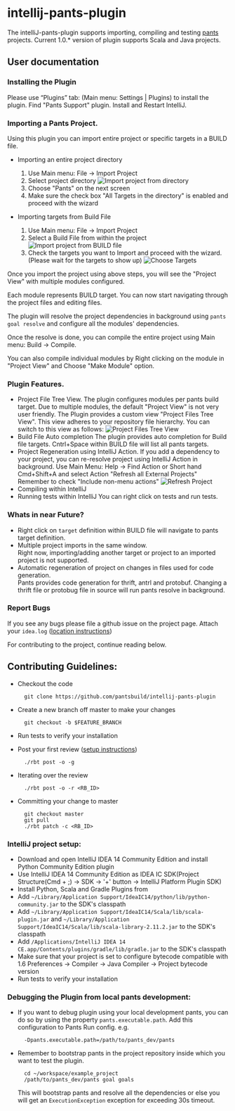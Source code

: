 # intellij-pants-plugin


The intelliJ-pants-plugin supports importing, compiling and testing [pants](http://pantsbuild.github.io/) projects.
Current 1.0.* version of plugin supports Scala and Java projects.

## User documentation

### Installing the Plugin
Please use “Plugins” tab: (Main menu: Settings | Plugins) to install the plugin.
Find "Pants Support" plugin. Install and Restart IntelliJ.

### Importing a Pants Project.
Using this plugin you can import entire project or specific targets in a BUILD file.

* Importing an entire project directory
    1. Use Main menu: File -> Import Project
    2. Select project directory
       ![Import project from directory](images/import_dir1.png)
    3. Choose "Pants" on the next screen
    4. Make sure the check box "All Targets in the directory" is enabled and proceed with the wizard

* Importing targets from Build File
    1. Use Main menu: File -> Import Project
    2. Select a Build File from within the project
       ![Import project from BUILD file](images/import_file1.png)
    3. Check the targets you want to Import and proceed with the wizard. (Please wait for the targets to show up)
       ![Choose Targets](images/import_file2.png)

Once you import the project using above steps, you will see the "Project View" with multiple modules configured.

Each module represents BUILD target. You can now start navigating through the project files and editing files.

The plugin will resolve the project dependencies in background using `pants goal resolve` and configure all the modules' dependencies.

Once the resolve is done, you can compile the entire project using Main menu: Build -> Compile.

You can also compile individual modules by Right clicking on the module in "Project View" and Choose "Make Module" option.

### Plugin Features.
* Project File Tree View.
  The plugin configures modules per pants build target. Due to multiple modules, the default "Project View" is not very user friendly.
  The Plugin provides a custom view "Project Files Tree View". This view adheres to your repository file hierarchy.
  You can switch to this view as follows:
  ![Project Files Tree View](images/project_files_tree_view.png)
* Build File Auto completion
  The plugin provides auto completion for Build file targets. Cntrl+Space within BUILD file will list all pants targets.
* Project Regeneration using IntelliJ Action.
  If you add a dependency to your project, you can re-resolve project using IntelliJ Action in background.
  Use Main Menu: Help -> Find Action or Short hand Cmd+Shift+A and select Action "Refresh all External Projects"
  Remember to check "Include non-menu actions"
  ![Refresh Project](images/refresh_action.png)
* Compiling within IntelliJ
* Running tests within IntelliJ
  You can right click on tests and run tests.


### Whats in near Future?
* Right click on `target` definition within BUILD file will navigate to pants target definition.
* Multiple project imports in the same window.
  <br />Right now, importing/adding another target or project to an imported project is not supported.
* Automatic regeneration of project on changes in files used for code generation.
  <br />Pants provides code generation for thrift, antrl and protobuf.
  Changing a thrift file or protobug file in source will run pants resolve in background.

### Report Bugs
If you see any bugs please file a github issue on the project page.
Attach your `idea.log` ([location instructions](https://intellij-support.jetbrains.com/entries/23352446-Locating-IDE-log-files))

For contributing to the project, continue reading below.


## Contributing Guidelines:

* Checkout the code

        git clone https://github.com/pantsbuild/intellij-pants-plugin

* Create a new branch off master to make your changes

        git checkout -b $FEATURE_BRANCH

* Run tests to verify your installation
* Post your first review ([setup instructions](http://pantsbuild.github.io/howto_contribute.html#code-review))

        ./rbt post -o -g

* Iterating over the review

        ./rbt post -o -r <RB_ID>

* Committing your change to master

        git checkout master
        git pull
        ./rbt patch -c <RB_ID>

### IntelliJ project setup:

* Download and open IntelliJ IDEA 14 Community Edition and install Python Community Edition plugin
* Use IntelliJ IDEA 14 Community Edition as IDEA IC SDK(Project Structure(Cmd + ;) -> SDK -> '+' button -> IntelliJ Platform Plugin SDK)
* Install Python, Scala and Gradle Plugins from
* Add `~/Library/Application Support/IdeaIC14/python/lib/python-community.jar` to the SDK's classpath
* Add `~/Library/Application Support/IdeaIC14/Scala/lib/scala-plugin.jar` and `~/Library/Application Support/IdeaIC14/Scala/lib/scala-library-2.11.2.jar` to the SDK's classpath
* Add `/Applications/IntelliJ IDEA 14 CE.app/Contents/plugins/gradle/lib/gradle.jar` to the SDK's classpath
* Make sure that your project is set to configure bytecode compatible with 1.6  Preferences -> Compiler -> Java Compiler -> Project bytecode version
* Run tests to verify your installation

### Debugging the Plugin from local pants development:

* If you want to debug plugin using your local development pants, you can do so by using the property `pants.executable.path`.
  Add this configuration to Pants Run config.
  e.g.

        -Dpants.executable.path=/path/to/pants_dev/pants

* Remember to bootstrap pants in the project repository inside which you want to test the plugin.

        cd ~/workspace/example_project
        /path/to/pants_dev/pants goal goals

  This will bootstrap pants and resolve all the dependencies or else you will get an `ExecutionException` exception for exceeding 30s timeout.
